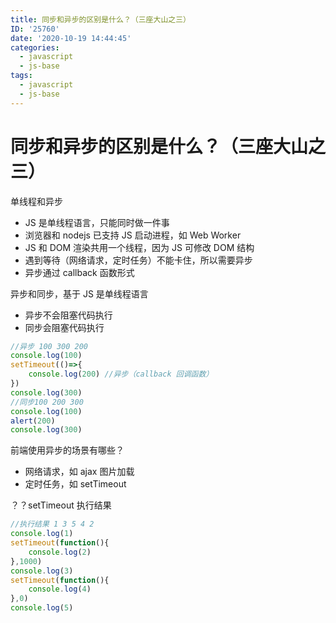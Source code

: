 ```yaml
---
title: 同步和异步的区别是什么？（三座大山之三）
ID: '25760'
date: '2020-10-19 14:44:45'
categories:
  - javascript
  - js-base
tags:
  - javascript
  - js-base
---
```


# 同步和异步的区别是什么？（三座大山之三）

单线程和异步

- JS 是单线程语言，只能同时做一件事
- 浏览器和 nodejs 已支持 JS 启动进程，如 Web Worker
- JS 和 DOM 渲染共用一个线程，因为 JS 可修改 DOM 结构
- 遇到等待（网络请求，定时任务）不能卡住，所以需要异步
- 异步通过 callback 函数形式

异步和同步，基于 JS 是单线程语言

- 异步不会阻塞代码执行
- 同步会阻塞代码执行

``` js 
//异步 100 300 200
console.log(100)
setTimeout(()=>{
    console.log(200) //异步（callback 回调函数）
})
console.log(300)
//同步100 200 300
console.log(100)
alert(200)
console.log(300)
```

前端使用异步的场景有哪些？

- 网络请求，如 ajax 图片加载
- 定时任务，如 setTimeout

？？setTimeout 执行结果

``` js 
//执行结果 1 3 5 4 2
console.log(1)
setTimeout(function(){
    console.log(2)
},1000)
console.log(3)
setTimeout(function(){
    console.log(4)
},0)
console.log(5)
```
 
 
 
 
 
 
 
 
 
 
 
 
 
 
 
 
 
 
 
 
 
 
 
